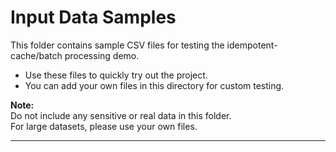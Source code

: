 # Input Data Samples

This folder contains sample CSV files for testing the idempotent-cache/batch processing demo.

- Use these files to quickly try out the project.
- You can add your own files in this directory for custom testing.

**Note:**  
Do not include any sensitive or real data in this folder.  
For large datasets, please use your own files.

---
